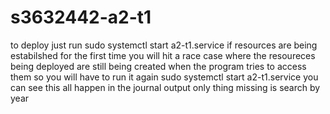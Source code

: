 # s3632442-a2-t1
to deploy just run sudo systemctl start a2-t1.service
if resources are being estabilshed for the first time you will hit a race case where the resoureces being deployed are still being created when the program tries to access them so you will have to run it again
sudo systemctl start a2-t1.service
you can see this all happen in the journal output
only thing missing is search by year